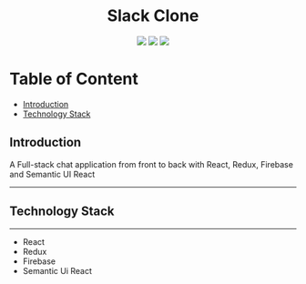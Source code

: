 <h1 align = "center">
    Slack Clone
</h1>
<div align = "center" >
<img src="https://img.shields.io/badge/react-16.31.1-blue" />
<img src="https://img.shields.io/badge/redux-4.0.5-darkblue"/>
<img src="https://img.shields.io/badge/Firebase-7.16.1-orange"/>
</div>
<h1>Table of Content</h1>

- [Introduction](#introduction)
- [Technology Stack](#technology-stack)

## Introduction

A Full-stack chat application from front to back with React, Redux, Firebase and Semantic UI React

---

## Technology Stack

---

- React
- Redux
- Firebase
- Semantic Ui React
